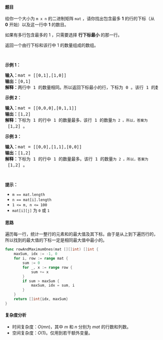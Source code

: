 #### 题目  

<p>给你一个大小为 <code>m x n</code> 的二进制矩阵 <code>mat</code> ，请你找出包含最多 <strong>1</strong> 的行的下标（从 <strong>0</strong> 开始）以及这一行中 <strong>1</strong> 的数目。</p>

<p>如果有多行包含最多的 1 ，只需要选择 <strong>行下标最小</strong> 的那一行。</p>

<p>返回一个由行下标和该行中 1 的数量组成的数组。</p>

<p> </p>

<p><strong>示例 1：</strong></p>

<pre><strong>输入：</strong>mat = [[0,1],[1,0]]
<strong>输出：</strong>[0,1]
<strong>解释：</strong>两行中 1 的数量相同。所以返回下标最小的行，下标为 0 。该行 1 的数量为 1 。所以，答案为 [0,1] 。 
</pre>

<p><strong>示例 2：</strong></p>

<pre><strong>输入：</strong>mat = [[0,0,0],[0,1,1]]
<strong>输出：</strong>[1,2]
<strong>解释：</strong>下标为 1 的行中 1 的数量最多<code>。</code>该行 1 的数量<code>为 2 。所以，答案为</code> [1,2] 。
</pre>

<p><strong>示例 3：</strong></p>

<pre><strong>输入：</strong>mat = [[0,0],[1,1],[0,0]]
<strong>输出：</strong>[1,2]
<strong>解释：</strong>下标为 1 的行中 1 的数量最多。该行 1 的数量<code>为 2 。所以，答案为</code> [1,2] 。</pre>

<p> </p>

<p><strong>提示：</strong></p>

<ul>
	<li><code>m == mat.length</code> </li>
	<li><code>n == mat[i].length</code> </li>
	<li><code>1 &lt;= m, n &lt;= 100</code> </li>
	<li><code>mat[i][j]</code> 为 <code>0</code> 或 <code>1</code></li>
</ul>
 
#### 思路  

遍历每一行，统计一整行的元素和的最大值及其下标。由于是从上到下遍历行的，所以找到的最大值的下标一定是相同最大值中最小的。

```go 
func rowAndMaximumOnes(mat [][]int) []int {
	maxSum, idx := -1, 0
	for i, row := range mat {
		sum := 0
		for _, x := range row {
			sum += x
		}
		if sum > maxSum {
			maxSum, idx = sum, i
		}
	}
	return []int{idx, maxSum}
}
```

#### 复杂度分析  

- 时间复杂度：$O(mn)$，其中 $m$ 和 $n$ 分别为 $\textit{mat}$ 的行数和列数。
- 空间复杂度：$O(1)$。仅用到若干额外变量。